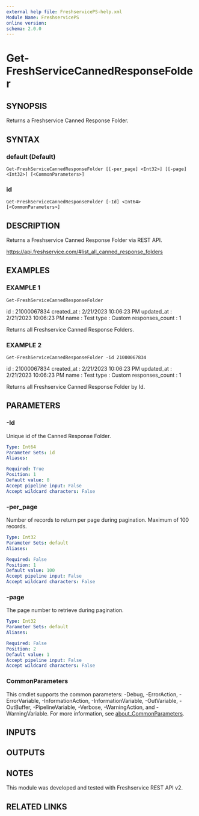 ```yaml
---
external help file: FreshservicePS-help.xml
Module Name: FreshservicePS
online version:
schema: 2.0.0
---
```


# Get-FreshServiceCannedResponseFolder

## SYNOPSIS
Returns a Freshservice Canned Response Folder.

## SYNTAX

### default (Default)
```
Get-FreshServiceCannedResponseFolder [[-per_page] <Int32>] [[-page] <Int32>] [<CommonParameters>]
```

### id
```
Get-FreshServiceCannedResponseFolder [-Id] <Int64> [<CommonParameters>]
```

## DESCRIPTION
Returns a Freshservice Canned Response Folder via REST API.

https://api.freshservice.com/#list_all_canned_response_folders

## EXAMPLES

### EXAMPLE 1
```
Get-FreshServiceCannedResponseFolder
```

id              : 21000067834
created_at      : 2/21/2023 10:06:23 PM
updated_at      : 2/21/2023 10:06:23 PM
name            : Test
type            : Custom
responses_count : 1

Returns all Freshservice Canned Response Folders.

### EXAMPLE 2
```
Get-FreshServiceCannedResponseFolder -id 21000067834
```

id              : 21000067834
created_at      : 2/21/2023 10:06:23 PM
updated_at      : 2/21/2023 10:06:23 PM
name            : Test
type            : Custom
responses_count : 1

Returns all Freshservice Canned Response Folder by Id.

## PARAMETERS

### -Id
Unique id of the Canned Response Folder.

```yaml
Type: Int64
Parameter Sets: id
Aliases:

Required: True
Position: 1
Default value: 0
Accept pipeline input: False
Accept wildcard characters: False
```

### -per_page
Number of records to return per page during pagination. 
Maximum of 100 records.

```yaml
Type: Int32
Parameter Sets: default
Aliases:

Required: False
Position: 1
Default value: 100
Accept pipeline input: False
Accept wildcard characters: False
```

### -page
The page number to retrieve during pagination.

```yaml
Type: Int32
Parameter Sets: default
Aliases:

Required: False
Position: 2
Default value: 1
Accept pipeline input: False
Accept wildcard characters: False
```

### CommonParameters
This cmdlet supports the common parameters: -Debug, -ErrorAction, -ErrorVariable, -InformationAction, -InformationVariable, -OutVariable, -OutBuffer, -PipelineVariable, -Verbose, -WarningAction, and -WarningVariable. For more information, see [about_CommonParameters](http://go.microsoft.com/fwlink/?LinkID=113216).

## INPUTS

## OUTPUTS

## NOTES
This module was developed and tested with Freshservice REST API v2.

## RELATED LINKS
